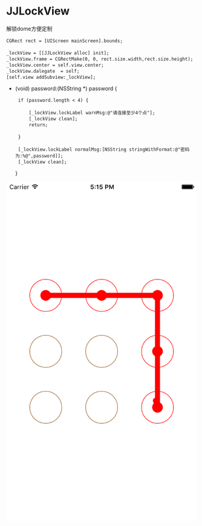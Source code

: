 # JJLockView
解锁dome方便定制


    CGRect rect = [UIScreen mainScreen].bounds;
    
    _lockView = [[JJLockView alloc] init];
    _lockView.frame = CGRectMake(0, 0, rect.size.width,rect.size.height);
    _lockView.center = self.view.center;
    _lockView.dalegate  = self;
    [self.view addSubview:_lockView];

 - (void) password:(NSString *) password
    {
    
        if (password.length < 4) {

            [_lockView.lockLabel warnMsg:@"请连接至少4个点"];
            [_lockView clean];
            return;
            
        }
        
        [_lockView.lockLabel normalMsg:[NSString stringWithFormat:@"密码为:%@",password]];
        [_lockView clean];
 
    }

![123](https://github.com/microcosmicDjj/JJLockView/blob/master/p.png)
